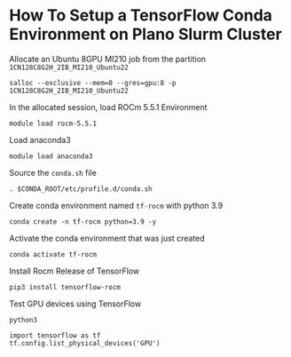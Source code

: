 # How To Setup a TensorFlow Conda Environment on Plano Slurm Cluster
Allocate an Ubuntu 8GPU MI210 job from the partition `1CN128C8G2H_2IB_MI210_Ubuntu22`
```
salloc --exclusive --mem=0 --gres=gpu:8 -p 1CN128C8G2H_2IB_MI210_Ubuntu22
```
In the allocated session, load ROCm 5.5.1 Environment
```
module load rocm-5.5.1
```
Load anaconda3
```
module load anaconda3
```
Source the `conda.sh` file
```
. $CONDA_ROOT/etc/profile.d/conda.sh
```
Create conda environment named `tf-rocm` with python 3.9
```
conda create -n tf-rocm python=3.9 -y 
```
Activate the conda environment that was just created 
```
conda activate tf-rocm
```
Install Rocm Release of TensorFlow
```
pip3 install tensorflow-rocm
```

Test GPU devices using TensorFlow
```
python3
```
```
import tensorflow as tf
tf.config.list_physical_devices('GPU')
```

